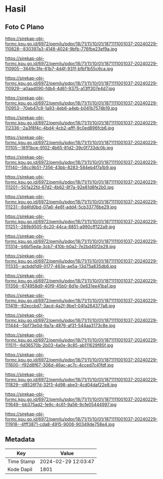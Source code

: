 # Hasil

## Foto C Plano

https://sirekap-obj-formc.kpu.go.id/6972/pemilu/pdpr/18/71/11/10/01/1871111001037-20240229-110828--830397a3-4148-4024-9bfb-776fbe23ef9a.jpg

https://sirekap-obj-formc.kpu.go.id/6972/pemilu/pdpr/18/71/11/10/01/1871111001037-20240229-110905--3649c3fe-61b7-4d4f-931f-bfbf1b55c6ca.jpg

https://sirekap-obj-formc.kpu.go.id/6972/pemilu/pdpr/18/71/11/10/01/1871111001037-20240229-110929--a0aad090-fdb4-4d61-9375-a13ff307e4d7.jpg

https://sirekap-obj-formc.kpu.go.id/6972/pemilu/pdpr/18/71/11/10/01/1871111001037-20240229-110953--70eb47c9-1a93-4eb6-a4eb-b041b7574b19.jpg

https://sirekap-obj-formc.kpu.go.id/6972/pemilu/pdpr/18/71/11/10/01/1871111001037-20240229-112336--2a3f8f4c-4bd4-4cb2-afff-9c0ed896fcb6.jpg

https://sirekap-obj-formc.kpu.go.id/6972/pemilu/pdpr/18/71/11/10/01/1871111001037-20240229-111105--181f1bce-9102-4b65-81d2-39c0f733dc0b.jpg

https://sirekap-obj-formc.kpu.go.id/6972/pemilu/pdpr/18/71/11/10/01/1871111001037-20240229-111140--58cc9b51-7356-43bb-8283-584eb4f7a1b9.jpg

https://sirekap-obj-formc.kpu.go.id/6972/pemilu/pdpr/18/71/11/10/01/1871111001037-20240229-111201--501a22fd-67d2-4b62-8f7a-92e81d8fe2b0.jpg

https://sirekap-obj-formc.kpu.go.id/6972/pemilu/pdpr/18/71/11/10/01/1871111001037-20240229-111231--8d4fd0bd-07a6-4e6f-add4-5cb33776be29.jpg

https://sirekap-obj-formc.kpu.go.id/6972/pemilu/pdpr/18/71/11/10/01/1871111001037-20240229-111251--289b9505-6c20-44ca-8851-a990cff122a9.jpg

https://sirekap-obj-formc.kpu.go.id/6972/pemilu/pdpr/18/71/11/10/01/1871111001037-20240229-111314--b6bf5eda-3cb7-410b-b0a2-7e2bd45f2e29.jpg

https://sirekap-obj-formc.kpu.go.id/6972/pemilu/pdpr/18/71/11/10/01/1871111001037-20240229-111335--acbdd1d9-0177-463e-ae5a-13d75a835db6.jpg

https://sirekap-obj-formc.kpu.go.id/6972/pemilu/pdpr/18/71/11/10/01/1871111001037-20240229-111356--674958d9-40f9-45b0-8d1e-0e631ee41ba1.jpg

https://sirekap-obj-formc.kpu.go.id/6972/pemilu/pdpr/18/71/11/10/01/1871111001037-20240229-111419--82eccbd7-3acd-4a2f-9be1-04fa264377a8.jpg

https://sirekap-obj-formc.kpu.go.id/6972/pemilu/pdpr/18/71/11/10/01/1871111001037-20240229-111444--5bf73e0d-9a7a-4876-af31-544aa3173c8e.jpg

https://sirekap-obj-formc.kpu.go.id/6972/pemilu/pdpr/18/71/11/10/01/1871111001037-20240229-111511--6d36570b-2b03-4a0e-9c85-ab111629f85f.jpg

https://sirekap-obj-formc.kpu.go.id/6972/pemilu/pdpr/18/71/11/10/01/1871111001037-20240229-111600--f92d8f67-306d-46ac-ac7c-4cced7c41fdf.jpg

https://sirekap-obj-formc.kpu.go.id/6972/pemilu/pdpr/18/71/11/10/01/1871111001037-20240229-111829--d8526f7d-32f3-4d98-abe3-4cd04daf22e8.jpg

https://sirekap-obj-formc.kpu.go.id/6972/pemilu/pdpr/18/71/11/10/01/1871111001037-20240229-111649--bb375ad2-1e9c-4c61-9a56-9cfe05444997.jpg

https://sirekap-obj-formc.kpu.go.id/6972/pemilu/pdpr/18/71/11/10/01/1871111001037-20240229-111918--4fff3871-cda8-4915-9006-90349de758e4.jpg


## Metadata

| Key        | Value               |
| ---------- | ------------------- |
| Time Stamp | 2024-02-29 12:03:47 |
| Kode Dapil | 1801                |



